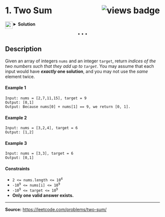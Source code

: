 <h1>
1. Two Sum
<img src="https://tinyurl.com/yc5ce92u" align="right" alt="views badge">
</h1>

<details>
<summary>
    <img src="https://git.io/JDE5D" height="24" align="left" alt="swift">
    <b>Solution</b>
</summary>

<br/>

```swift
class Solution {
    func twoSum(_ nums: [Int], _ target: Int) -> [Int] {
        var dict = [Int:Int]()
        for (i, n) in nums.enumerated() {
            if let last = dict[target - n] {
                return [last, i]
            }
            dict[n] = i
        }
        return []
    }
}
```

<p>
<a href="https://gist.github.com/asahiocean/5417d4f858b842d76876aabbe2932031">
<img src="https://git.io/JDNlC" alt="GitHub Gist" height="18" align="center">
</a>
<a href="https://leetcode.com/problems/two-sum/discuss/1629845">
<img src="https://git.io/JDSVA" alt="LeetCode Discuss" height="28" align="right">
</a>
</p>
    
</details>

<p align="center">• • •</p>

## Description

Given an array of integers `nums` and an integer `target`, return _indices of the two numbers such that they add up to `target`_.
You may assume that each input would have **_exactly_ one solution**, and you may not use the _same_ element twice.

#### Example 1

```
Input: nums = [2,7,11,15], target = 9
Output: [0,1]
Output: Because nums[0] + nums[1] == 9, we return [0, 1].
```

#### Example 2

```
Input: nums = [3,2,4], target = 6
Output: [1,2]
```

#### Example 3

```
Input: nums = [3,3], target = 6
Output: [0,1]
```

#### Constraints

* <code>2 <= nums.length <= 10<sup>4</sup></code>
* <code>-10<sup>9</sup> <= nums[i] <= 10<sup>9</sup></code>
* <code>-10<sup>9</sup> <= target <= 10<sup>9</sup></code>
* **Only one valid answer exists.**

---

**Source:** https://leetcode.com/problems/two-sum/
